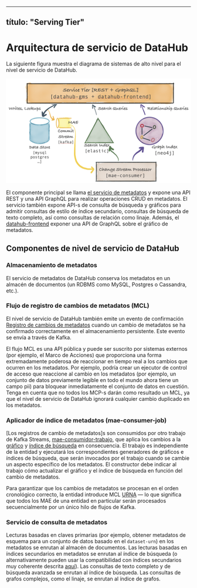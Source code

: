 ***

## título: "Serving Tier"

# Arquitectura de servicio de DataHub

La siguiente figura muestra el diagrama de sistemas de alto nivel para el nivel de servicio de DataHub.

![datahub-serving](../imgs/datahub-serving.png)

El componente principal se llama [el servicio de metadatos](../../metadata-service) y expone una API REST y una API GraphQL para realizar operaciones CRUD en metadatos. El servicio también expone API-s de consulta de búsqueda y gráficos para admitir consultas de estilo de índice secundario, consultas de búsqueda de texto completo, así como consultas de relación como linaje. Además, el [datahub-frontend](../../datahub-frontend) exponer una API de GraphQL sobre el gráfico de metadatos.

## Componentes de nivel de servicio de DataHub

### Almacenamiento de metadatos

El servicio de metadatos de DataHub conserva los metadatos en un almacén de documentos (un RDBMS como MySQL, Postgres o Cassandra, etc.).

### Flujo de registro de cambios de metadatos (MCL)

El nivel de servicio de DataHub también emite un evento de confirmación [Registro de cambios de metadatos][Metadata Change Log] cuando un cambio de metadatos se ha confirmado correctamente en el almacenamiento persistente. Este evento se envía a través de Kafka.

El flujo MCL es una API pública y puede ser suscrito por sistemas externos (por ejemplo, el Marco de Acciones) que proporciona una forma extremadamente poderosa de reaccionar en tiempo real a los cambios que ocurren en los metadatos. Por ejemplo, podría crear un ejecutor de control de acceso que reaccione al cambio en los metadatos (por ejemplo, un conjunto de datos previamente legible en todo el mundo ahora tiene un campo pii) para bloquear inmediatamente el conjunto de datos en cuestión.
Tenga en cuenta que no todos los MCP-s darán como resultado un MCL, ya que el nivel de servicio de DataHub ignorará cualquier cambio duplicado en los metadatos.

### Aplicador de índice de metadatos (mae-consumer-job)

\[Los registros de cambio de metadatos]s son consumidos por otro trabajo de Kafka Streams, [mae-consumidor-trabajo][mae-consumer-job], que aplica los cambios a la [gráfico][graph] y [índice de búsqueda][search index] en consecuencia.
El trabajo es independiente de la entidad y ejecutará los correspondientes generadores de gráficos e índices de búsqueda, que serán invocados por el trabajo cuando se cambie un aspecto específico de los metadatos.
El constructor debe indicar al trabajo cómo actualizar el gráfico y el índice de búsqueda en función del cambio de metadatos.

Para garantizar que los cambios de metadatos se procesan en el orden cronológico correcto, la entidad introduce MCL [URNA][URN] — lo que significa que todos los MAE de una entidad en particular serán procesados secuencialmente por un único hilo de flujos de Kafka.

### Servicio de consulta de metadatos

Lecturas basadas en claves primarias (por ejemplo, obtener metadatos de esquema para un conjunto de datos basado en el `dataset-urn`) en los metadatos se enrutan al almacén de documentos. Las lecturas basadas en índices secundarios en metadatos se enrutan al índice de búsqueda (o alternativamente pueden usar la compatibilidad con índices secundarios muy coherente descrita [aquí]()). Las consultas de texto completo y de búsqueda avanzada se enrutan al índice de búsqueda. Las consultas de grafos complejos, como el linaje, se enrutan al índice de grafos.

[RecordTemplate]: https://github.com/linkedin/rest.li/blob/master/data/src/main/java/com/linkedin/data/template/RecordTemplate.java

[GenericRecord]: https://github.com/apache/avro/blob/master/lang/java/avro/src/main/java/org/apache/avro/generic/GenericRecord.java

[Pegasus]: https://linkedin.github.io/rest.li/DATA-Data-Schema-and-Templates

[relationship]: ../what/relationship.md

[entity]: ../what/entity.md

[aspect]: ../what/aspect.md

[GMS]: ../what/gms.md

[Metadata Change Log]: ../what/mxe.md#metadata-change-log-mcl

[rest.li]: https://rest.li

[Metadata Change Proposal (MCP)]: ../what/mxe.md#metadata-change-proposal-mcp

[Metadata Change Log (MCL)]: ../what/mxe.md#metadata-change-log-mcl

[MCP]: ../what/mxe.md#metadata-change-proposal-mcp

[MCL]: ../what/mxe.md#metadata-change-log-mcl

[equivalent Pegasus format]: https://linkedin.github.io/rest.li/how_data_is_represented_in_memory#the-data-template-layer

[graph]: ../what/graph.md

[search index]: ../what/search-index.md

[mce-consumer-job]: ../../metadata-jobs/mce-consumer-job

[mae-consumer-job]: ../../metadata-jobs/mae-consumer-job

[Remote DAO]: ../architecture/metadata-serving.md#remote-dao

[URN]: ../what/urn.md

[Metadata Modelling]: ../modeling/metadata-model.md

[Entity]: ../what/entity.md

[Relationship]: ../what/relationship.md

[Search Document]: ../what/search-document.md

[metadata aspect]: ../what/aspect.md

[Python emitters]: https://datahubproject.io/docs/metadata-ingestion/#using-as-a-library
